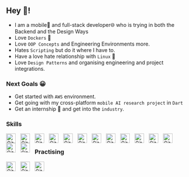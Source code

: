 ## Hey 👋!

- I am a mobile📱 and full-stack developer🌐 who is trying in both the Backend and the Design Ways
- Love `Dockers` 🐳
- Love `OOP Concepts` and Engineering Environments more.
- Hates `Scripting` but do it where I have to.
- Have a love hate relationship with `Linux` 🐧
- Love `Design Patterns` and organising engineering and project integrations.

### Next Goals 😀

- Get started with `AWS` environment.
- Get going with my cross-platform `mobile AI research project` in `Dart`
- Get an internship 🏢 and get into the `industry`.

### Skills

 [
<img alt="Git" width="26px" align="left" style="padding-right:10px;" src="https://cdn.jsdelivr.net/gh/devicons/devicon/icons/git/git-original.svg" />
](https://git-scm.com/)
[
<img alt="Git" width="26px" align="left" style="padding-right:10px;" src="https://cdn.jsdelivr.net/gh/devicons/devicon/icons/java/java-original.svg" />
](https://www.java.com/en/)
 [
<img alt="Git" width="26px" align="left" style="padding-right:10px;" src="https://cdn.jsdelivr.net/gh/devicons/devicon/icons/react/react-original.svg" />
](https://git-scm.com/)

 [
<img alt="Git" width="26px" align="left" style="padding-right:10px;" src="https://cdn.jsdelivr.net/gh/devicons/devicon/icons/csharp/csharp-original.svg" />
](https://git-scm.com/)

 [
<img alt="Git" width="26px" align="left" style="padding-right:10px;" src="https://cdn.jsdelivr.net/gh/devicons/devicon/icons/redux/redux-original.svg" />
](https://git-scm.com/)

 [
<img alt="Git" width="26px" align="left" style="padding-right:10px;" src="https://cdn.jsdelivr.net/gh/devicons/devicon/icons/flutter/flutter-original.svg" />
](https://git-scm.com/)

 [
<img alt="Git" width="26px" align="left" style="padding-right:10px;" src="https://cdn.jsdelivr.net/gh/devicons/devicon/icons/typescript/typescript-original.svg" />
](https://git-scm.com/)
 [
<img alt="Git" width="26px" align="left" style="padding-right:10px;" src="https://cdn.jsdelivr.net/gh/devicons/devicon/icons/javascript/javascript-original.svg" />
](https://git-scm.com/)

 [
<img alt="Git" width="26px" align="left" style="padding-right:10px;" src="https://cdn.jsdelivr.net/gh/devicons/devicon/icons/docker/docker-original.svg" />
](https://git-scm.com/)


 [
<img alt="Git" width="26px" align="left" style="padding-right:10px;" src="https://cdn.jsdelivr.net/gh/devicons/devicon/icons/haskell/haskell-original.svg" />
](https://git-scm.com/)

 [
<img alt="Git" width="26px" align="left" style="padding-right:10px;" src="https://cdn.jsdelivr.net/gh/devicons/devicon/icons/c/c-original.svg" />
](https://git-scm.com/)

 [
<img alt="Git" width="26px" align="left" style="padding-right:10px;" src="https://cdn.jsdelivr.net/gh/devicons/devicon/icons/cplusplus/cplusplus-original.svg" />
](https://git-scm.com/)

 [
<img alt="Git" width="26px" align="left" style="padding-right:10px;" src="https://cdn.jsdelivr.net/gh/devicons/devicon/icons/github/github-original.svg" />
](https://git-scm.com/)

 [
<img alt="Git" width="26px" align="left" style="padding-right:10px;" src="https://cdn.jsdelivr.net/gh/devicons/devicon/icons/python/python-original.svg" />
](https://git-scm.com/)

<br/>

### Practising

 [
<img alt="Git" width="26px" align="left" style="padding-right:10px;" src="https://cdn.jsdelivr.net/gh/devicons/devicon/icons/kotlin/kotlin-original.svg" />
](https://git-scm.com/)

 [
<img alt="Git" width="26px" align="left" style="padding-right:10px;" src="https://cdn.jsdelivr.net/gh/devicons/devicon/icons/linux/linux-original.svg" />
](https://git-scm.com/)

[
<img alt="Git" width="26px" align="left" style="padding-right:10px;" src="https://cdn.jsdelivr.net/gh/devicons/devicon/icons/firebase/firebase-original.svg" />
](https://git-scm.com/)










